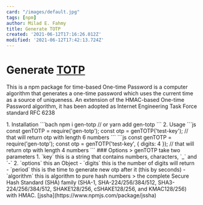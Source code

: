 ```yaml
---
card: "/images/default.jpg"
tags: [npm]
author: Milad E. Fahmy
title: Generate TOTP
created: '2021-06-12T17:16:26.012Z'
modified: '2021-06-12T17:42:13.724Z'
---
```

# Generate [TOTP](https://www.npmjs.com/package/gen-totp)
<p>This is a npm package for time-based One-time Password is a computer algorithm that generates a one-time password which uses the current time as a source of uniqueness. An extension of the HMAC-based One-time Password algorithm, it has been adopted as Internet Engineering Task Force standard RFC 6238</p>
1. Installation
```bach
npm i gen-totp
// or
yarn add gen-totp
```
2. Usage
```js
const genTOTP = require('gen-totp');
const otp = genTOTP('test-key');
// that will return otp with length 6 numbers
```
```js
const genTOTP = require('gen-totp');
const otp = genTOTP('test-key', { digits: 4 });
// that will return otp with length 4 numbers
```
### Options
> genTOTP take two parameters
1. `key` this is a string that contains numbers, characters, `_` and `-`
2. `options` this an Object
- `digits` this is the number of digits will return
- `period` this is the time to generate new otp after it (this by seconds)
- `algorithm` this is algorithm to pure hash numbers
> the complete Secure Hash Standard (SHA) family (SHA-1, SHA-224/256/384/512, SHA3-224/256/384/512, SHAKE128/256, cSHAKE128/256, and KMAC128/256) with HMAC. [jssha](https://www.npmjs.com/package/jssha)
